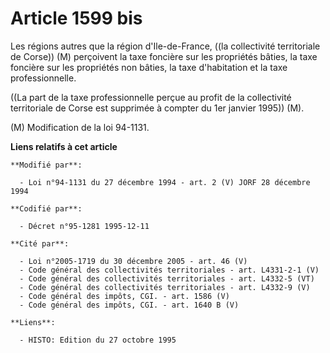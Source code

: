 # Article 1599 bis

Les régions autres que la région d'Ile-de-France, ((la collectivité territoriale de Corse)) (M) perçoivent la taxe foncière
sur les propriétés bâties, la taxe foncière sur les propriétés non bâties, la taxe d'habitation et la taxe professionnelle.

((La part de la taxe professionnelle perçue au profit de la collectivité territoriale de Corse est supprimée à compter du 1er
janvier 1995)) (M).

(M) Modification de la loi 94-1131.

**Liens relatifs à cet article**

	**Modifié par**:

	  - Loi n°94-1131 du 27 décembre 1994 - art. 2 (V) JORF 28 décembre 1994

	**Codifié par**:

	  - Décret n°95-1281 1995-12-11

	**Cité par**:

	  - Loi n°2005-1719 du 30 décembre 2005 - art. 46 (V)
	  - Code général des collectivités territoriales - art. L4331-2-1 (V)
	  - Code général des collectivités territoriales - art. L4332-5 (VT)
	  - Code général des collectivités territoriales - art. L4332-9 (V)
	  - Code général des impôts, CGI. - art. 1586 (V)
	  - Code général des impôts, CGI. - art. 1640 B (V)

	**Liens**:

	  - HISTO: Edition du 27 octobre 1995
